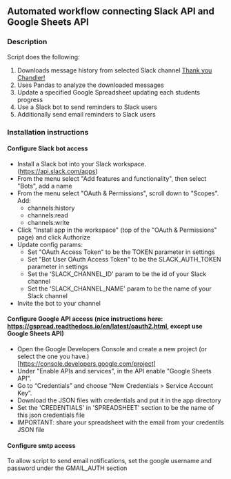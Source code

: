 ## Automated workflow connecting Slack API and Google Sheets API

### Description

Script does the following:

1. Downloads message history from selected Slack channel [Thank you Chandler!](https://gist.github.com/Chandler/fb7a070f52883849de35)
2. Uses Pandas to analyze the downloaded messages
3. Update a specified Google Spreadsheet updating each students progress
4. Use a Slack bot to send reminders to Slack users
5. Additionally send email reminders to Slack users

### Installation instructions

#### Configure Slack bot access

+ Install a Slack bot into your Slack workspace. (https://api.slack.com/apps)
+ From the menu select "Add features and functionality", then select "Bots", add a name
+ From the menu select "OAuth & Permissions", scroll down to "Scopes". Add:
  - channels:history
  - channels:read
  - channels:write
+ Click "Install app in the workspace" (top of the "OAuth & Permissions" page) and click Authorize
+ Update config params:
  - Set "OAuth Access Token" to be the TOKEN parameter in settings
  - Set "Bot User OAuth Access Token" to be the SLACK_AUTH_TOKEN parameter in settings
  - Set the 'SLACK_CHANNEL_ID' param to be the id of your Slack channel
  - Set the 'SLACK_CHANNEL_NAME' param to be the name of your Slack channel
+ Invite the bot to your channel

#### Configure Google API access (nice instructions here: https://gspread.readthedocs.io/en/latest/oauth2.html, except use Google Sheets API)

+ Open the Google Developers Console and create a new project (or select the one you have.) [https://console.developers.google.com/project]
+ Under "Enable APIs and services", in the API enable "Google Sheets API".
+ Go to “Credentials” and choose “New Credentials > Service Account Key”.
+ Download the JSON files with credentials and put it in the app directory
+ Set the 'CREDENTIALS' in 'SPREADSHEET' section to be the name of this json credentials file
+ IMPORTANT: share your spreadsheet with the email from your credentils JSON file

#### Configure smtp access

To allow script to send email notifications, set the google username and password under the GMAIL_AUTH section
